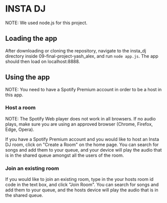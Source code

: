# INSTA DJ

NOTE: We used node.js for this project.


## Loading the app
After downloading or cloning the repository, navigate to the insta_dj directory inside 09-final-project-yash_alex, and run 
```node app.js```. The app should then load on localhost:8888. 

## Using the app
NOTE: You need to have a Spotify Premium account in order to be a host in this app.

### Host a room

NOTE: The Spotify Web player does not work in all browsers. If no audio plays, make sure you are using an approved browser (Chrome, Firefox, Edge, Opera). 

If you have a Spotify Premium account and you would like to host an Insta DJ room, click on "Create a Room" on the home page. You can search for songs and add them to your queue, and your device will play the audio that is in the shared queue amongst all the users of the room.


### Join an existing room

If you would like to join an existing room, type in the your hosts room id code in the text box, and click "Join Room". You can search for songs and add them to your queue, and the hosts device will play the audio that is in the shared queue.

